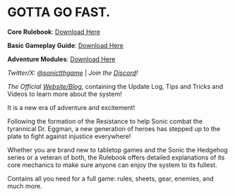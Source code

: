 <link rel="shortcut icon" type="image/png" href="/_includes/favicon.ico">

# GOTTA GO FAST.

**Core Rulebook**: [Download Here](https://github.com/MaverNovv/Sonic-TagTeamHeroes/blob/main/Resources/Sonic%20Tag-Team%20Heroes%201.4.2.pdf)

**Basic Gameplay Guide**: [Download Here]((https://github.com/MaverNovv/Sonic-TagTeamHeroes/blob/main/Resources/STTH%20Basic%20Gameplay.pdf))

**Adventure Modules**: [Download Here](https://github.com/MaverNovv/Sonic-TagTeamHeroes/tree/main/Resources/Adventure%20Modules)

*Twitter/X: [@sonictthgame](https://x.com/sonictthgame)*  | *Join the [Discord](https://discord.gg/ZaTzbRg9)!*

*The Official [Website/Blog](https://www.sonictth.com)*, containing the Update Log, Tips and Tricks and Videos to learn more about the system!

It is a new era of adventure and excitement!

Following the formation of the Resistance to help Sonic combat the tyrannical Dr. Eggman, 
a new generation of heroes has stepped up to the plate to fight against injustice everywhere!

Whether you are brand new to tabletop games and the Sonic the Hedgehog series or a veteran of both, the Rulebook offers detailed explanations of its core mechanics to make sure anyone can enjoy the system to its fullest.

Contains all you need for a full game: rules, sheets, gear, enemies, and much more.

